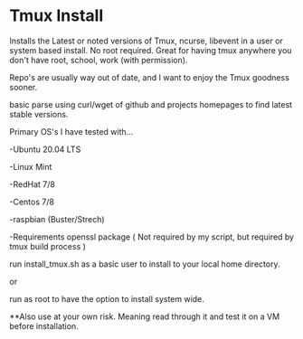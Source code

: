 # Tmux Install
Installs the Latest or noted versions of Tmux, ncurse, libevent in a user or system based install.  No root required.  Great for having tmux anywhere you don't have root, school, work (with permission).

Repo's are usually way out of date, and I want to enjoy the Tmux goodness sooner.

basic parse using curl/wget of github and projects homepages to find latest stable versions.


Primary OS's I have tested with...

  -Ubuntu 20.04 LTS
  
  -Linux Mint

  -RedHat 7/8
  
  -Centos 7/8

  -raspbian (Buster/Strech)
  
-Requirements
  openssl package ( Not required by my script, but required by tmux build process )
  
  
run install_tmux.sh as a basic user to install to your local home directory.
  
or
  
run as root to have the option to install system wide.
  
  
**Also use at your own risk.  Meaning read through it and test it on a VM before installation.
